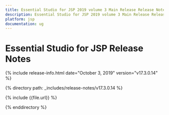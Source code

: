 ```yaml
---
title: Essential Studio for JSP 2019 volume 3 Main Release Release Notes  
description: Essential Studio for JSP 2019 volume 3 Main Release Release Notes  
platform: jsp
documentation: ug
---
```


# Essential Studio for JSP  Release Notes  

{% include release-info.html date="October 3, 2019"  version="v17.3.0.14" %} 


{% directory path: _includes/release-notes/v17.3.0.14 %}

{% include {{file.url}} %}

{% enddirectory %}